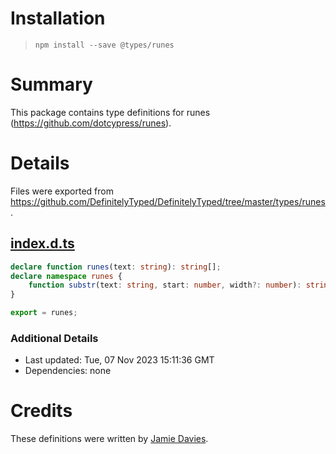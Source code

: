 # Installation
> `npm install --save @types/runes`

# Summary
This package contains type definitions for runes (https://github.com/dotcypress/runes).

# Details
Files were exported from https://github.com/DefinitelyTyped/DefinitelyTyped/tree/master/types/runes.
## [index.d.ts](https://github.com/DefinitelyTyped/DefinitelyTyped/tree/master/types/runes/index.d.ts)
````ts
declare function runes(text: string): string[];
declare namespace runes {
    function substr(text: string, start: number, width?: number): string;
}

export = runes;

````

### Additional Details
 * Last updated: Tue, 07 Nov 2023 15:11:36 GMT
 * Dependencies: none

# Credits
These definitions were written by [Jamie Davies](https://github.com/viralpickaxe).
